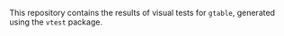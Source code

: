 This repository contains the results of visual tests for `gtable`, generated using the `vtest` package.
